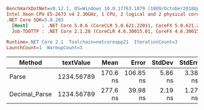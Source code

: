 ``` ini

BenchmarkDotNet=v0.12.1, OS=Windows 10.0.17763.1879 (1809/October2018Update/Redstone5)
Intel Xeon CPU E5-2673 v4 2.30GHz, 1 CPU, 2 logical and 2 physical cores
.NET Core SDK=5.0.203
  [Host]     : .NET Core 5.0.6 (CoreCLR 5.0.621.22011, CoreFX 5.0.621.22011), X64 RyuJIT
  Job-TDOTTP : .NET Core 2.1.28 (CoreCLR 4.6.30015.01, CoreFX 4.6.30015.01), X64 RyuJIT

Runtime=.NET Core 2.1  Toolchain=netcoreapp21  IterationCount=3  
LaunchCount=1  WarmupCount=3  

```
|        Method |  textValue |     Mean |     Error |  StdDev |  StdErr |      Min |      Max |   Median | Ratio | MannWhitney(5%) | RatioSD |
|-------------- |----------- |---------:|----------:|--------:|--------:|---------:|---------:|---------:|------:|---------------- |--------:|
|         Parse | 1234.56789 | 170.6 ns | 106.85 ns | 5.86 ns | 3.38 ns | 166.1 ns | 177.3 ns | 168.6 ns |  1.00 |            Base |    0.00 |
| Decimal_Parse | 1234.56789 | 277.6 ns |  39.98 ns | 2.19 ns | 1.27 ns | 275.8 ns | 280.0 ns | 277.0 ns |  1.63 |               ? |    0.04 |
